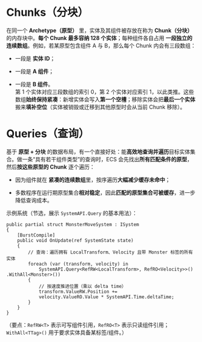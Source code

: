 # Chunks（分块）

在同一个 **Archetype（原型）** 里，实体及其组件被存放在称为 **Chunk（分块）** 的内存块中。**每个 Chunk 最多容纳 128 个实体**；每种组件各自占用 **一段独立的连续数组**。例如，若某原型包含组件 A 与 B，那么每个 Chunk 内会有三段数组：

- 一段是 **实体 ID**；
    
- 一段是 **A 组件**；
    
- 一段是 **B 组件**。  
    第 1 个实体对应三段数组的索引 0，第 2 个实体对应索引 1，以此类推。这些数组**始终保持紧凑**：新增实体会写入**第一个空槽**；移除实体会把**最后一个实体**搬来**填补空位**（实体被销毁或迁移到其他原型时会从当前 Chunk 移除）。
    

# Queries（查询）

基于 **原型 + 分块** 的数据布局，有一个直接好处：能**高效地查询并遍历**目标实体集合。做一条“具有若干组件类型”的查询时，ECS 会先找出**所有匹配条件的原型**，然后**按这些原型的 Chunk** 逐个遍历：

- 因为组件就在 **紧凑的连续数组**里，按序遍历**大幅减少缓存未命中**；
    
- 多数程序在运行期原型集合**相对稳定**，因此**匹配的原型集合可被缓存**，进一步降低查询成本。
    

示例系统（节选，展示 `SystemAPI.Query` 的基本用法）：

```
public partial struct MonsterMoveSystem : ISystem 
{
    [BurstCompile]
	public void OnUpdate(ref SystemState state)
	{         
		// 查询：遍历拥有 LocalTransform、Velocity 且带 Monster 标签的所有实体
		foreach (var (transform, velocity) in
			SystemAPI.Query<RefRW<LocalTransform>, RefRO<Velocity>>()                        .WithAll<Monster>())         
		{             
			// 按速度推进位置（乘以 delta time）
			transform.ValueRW.Position +=               
			velocity.ValueRO.Value * SystemAPI.Time.deltaTime;         
		}     
	} 
}
```
（要点：`RefRW<T>` 表示可写组件引用，`RefRO<T>` 表示只读组件引用；`WithAll<TTag>()` 用于要求实体具备某标签/组件。）